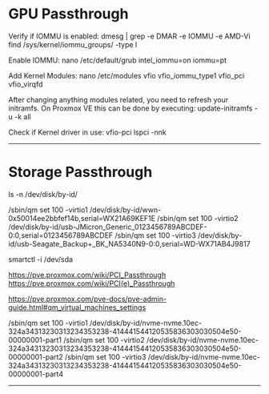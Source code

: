 # GPU Passthrough

Verify if IOMMU is enabled:
dmesg | grep -e DMAR -e IOMMU -e AMD-Vi
find /sys/kernel/iommu_groups/ -type l

Enable IOMMU:
nano /etc/default/grub
intel_iommu=on iommu=pt

Add Kernel Modules:
nano /etc/modules
vfio
vfio_iommu_type1
vfio_pci
vfio_virqfd


After changing anything modules related, you need to refresh your initramfs. On Proxmox VE this can be done by executing:
update-initramfs -u -k all

Check if Kernel driver in use: vfio-pci 
lspci -nnk


______________________________________________________________

# Storage Passthrough


ls -n /dev/disk/by-id/


/sbin/qm set 100 -virtio1 /dev/disk/by-id/wwn-0x50014ee2bbfef14b,serial=WX21A69KEF1E
/sbin/qm set 100 -virtio2 /dev/disk/by-id/usb-JMicron_Generic_0123456789ABCDEF-0:0,serial=0123456789ABCDEF
/sbin/qm set 100 -virtio3 /dev/disk/by-id/usb-Seagate_Backup+_BK_NA5340N9-0:0,serial=WD-WX71AB4J9817

smartctl -i /dev/sda


https://pve.proxmox.com/wiki/PCI_Passthrough
https://pve.proxmox.com/wiki/PCI(e)_Passthrough

https://pve.proxmox.com/pve-docs/pve-admin-guide.html#qm_virtual_machines_settings


/sbin/qm set 100 -virtio1 /dev/disk/by-id/nvme-nvme.10ec-324a34313230313234353238-414441544120535836303030504e50-00000001-part1
/sbin/qm set 100 -virtio2 /dev/disk/by-id/nvme-nvme.10ec-324a34313230313234353238-414441544120535836303030504e50-00000001-part2
/sbin/qm set 100 -virtio3 /dev/disk/by-id/nvme-nvme.10ec-324a34313230313234353238-414441544120535836303030504e50-00000001-part4


______________________________________________________________

